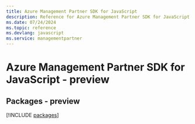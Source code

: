 ```yaml
---
title: Azure Management Partner SDK for JavaScript
description: Reference for Azure Management Partner SDK for JavaScript
ms.date: 07/24/2024
ms.topic: reference
ms.devlang: javascript
ms.service: managementpartner
---
```

# Azure Management Partner SDK for JavaScript - preview
## Packages - preview
[!INCLUDE [packages](management-partner-index.md)]
